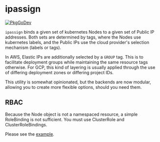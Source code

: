 # ipassign

[![PkgGoDev](https://pkg.go.dev/badge/github.com/CyCoreSystems/ipassign)](https://pkg.go.dev/github.com/CyCoreSystems/ipassign)

`ipassign` binds a given set of kubernetes Nodes to a given set of Public IP
addresses.  Both sets are determined by tags, where the Nodes use kubernetes
labels, and the Public IPs use the cloud provider's selection mechanism (labels
or tags).

In AWS, Elastic IPs are additionally selected by a `GROUP` tag.  This is to facilitate
deployment groups while maintaining the same resource tags otherwise.  For GCP,
this kind of layering is usually applied through the use of differing deployment
zones or differing project IDs.

This utility is somewhat opinionated, but the backends are now modular, allowing
you to create more flexible options, should you need them.

## RBAC

Because the Node object is not a namespaced resource, a simple RoleBinding is
not sufficient.  You must use ClusterRole and ClusterRoleBindings.

Please see the [example](ipassign.yaml).
